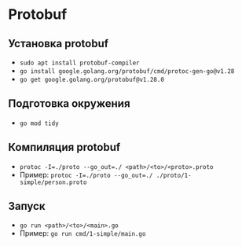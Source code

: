 # Protobuf

## Установка protobuf
* `sudo apt install protobuf-compiler`
* `go install google.golang.org/protobuf/cmd/protoc-gen-go@v1.28`
* `go get google.golang.org/protobuf@v1.28.0`

## Подготовка окружения
* `go mod tidy`

## Компиляция protobuf
* `protoc -I=./proto --go_out=./ <path>/<to>/<proto>.proto`
* Пример: `protoc -I=./proto --go_out=./ ./proto/1-simple/person.proto`

## Запуск
* `go run <path>/<to>/<main>.go`
* Пример: `go run cmd/1-simple/main.go`